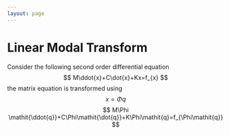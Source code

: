 ```yaml
---
layout: page
---
```

# Linear Modal Transform
Consider the following second order differential equation  
$$
M\ddot{x}+C\dot{x}+Kx=f_{x}
$$
the matrix equation is transformed using $$x=\Phi \mathit{q}$$
$$
M\Phi \mathit{\ddot{q}}+C\Phi\mathit{\dot{q}}+K\Phi\mathit{q}=f_{\Phi\mathit{q}}
$$
